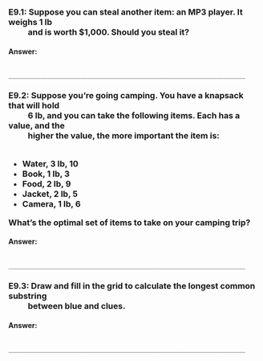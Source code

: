 <h3>E9.1: Suppose you can steal another item: an MP3 player. It weighs 1 lb <br>
&nbsp;&nbsp;&nbsp;&nbsp;&nbsp;&nbsp;&nbsp;&nbsp;&nbsp;&nbsp;and is worth $1,000. Should you steal it?</h3>

<h4>Answer: </h4>

		    __________________________________________________________________

<h3>E9.2: Suppose you’re going camping. You have a knapsack that will hold <br>
&nbsp;&nbsp;&nbsp;&nbsp;&nbsp;&nbsp;&nbsp;&nbsp;&nbsp;&nbsp;6 lb, and you can take the following items. Each has a value, and the <br>
&nbsp;&nbsp;&nbsp;&nbsp;&nbsp;&nbsp;&nbsp;&nbsp;&nbsp;&nbsp;higher the value, the more important the item is:<br><br>
<ul>
<li>Water, 3 lb, 10</li>
<li>Book, 1 lb, 3</li>
<li>Food, 2 lb, 9</li>
<li>Jacket, 2 lb, 5</li>
<li>Camera, 1 lb, 6</li>
</ul>
What’s the optimal set of items to take on your camping trip?</h3>

<h4>Answer: </h4>

		    __________________________________________________________________

<h3>E9.3: Draw and fill in the grid to calculate the longest common substring <br>
&nbsp;&nbsp;&nbsp;&nbsp;&nbsp;&nbsp;&nbsp;&nbsp;&nbsp;&nbsp;between blue and clues.</h3>

<h4>Answer: </h4>

		    __________________________________________________________________
